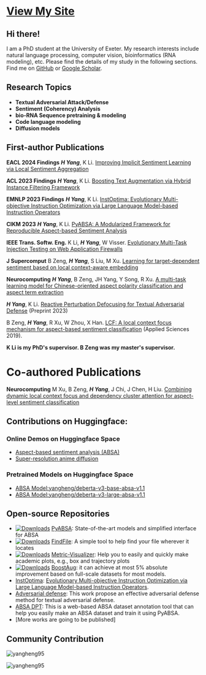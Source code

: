 # [View My Site](https://yangheng95.github.io)

## Hi there!

I am a PhD student at the University of Exeter. My research interests include natural language processing, computer vision, bioinformatics (RNA modeling), etc. Please find the details of my study in the following sections.
Find me on [GitHub](https://github.com/yangheng95) or [Google Scholar](https://scholar.google.com/citations?hl=en&user=NPq5a_0AAAAJ&view_op=list_works&sortby=pubdate).

## Research Topics

- **Textual Adversarial Attack/Defense**
- **Sentiment (Coherency) Analysis**
- **bio-RNA Sequence pretraining & modeling**
- **Code language modeling**
- **Diffusion models**

## First-author Publications
**EACL 2024 Findings** **_H Yang_**, K Li. [Improving Implicit Sentiment Learning via Local Sentiment Aggregation](https://arxiv.org/abs/2110.08604)

**ACL 2023 Findings** **_H Yang_**, K Li. [Boosting Text Augmentation via Hybrid Instance Filtering Framework](https://aclanthology.org/2023.findings-acl.105.pdf)

**EMNLP 2023 Findings** **_H Yang_**, K Li. [InstOptima: Evolutionary Multi-objective Instruction Optimization via Large Language Model-based Instruction Operators](https://openreview.net/forum?id=8oy8hUeem9) 

**CIKM 2023** **_H Yang_**, K Li. [PyABSA: A Modularized Framework for Reproducible Aspect-based Sentiment Analysis](https://dl.acm.org/doi/10.1145/3583780.3614752) 

**IEEE Trans. Softw. Eng.** K Li, **_H Yang_**, W Visser. [Evolutionary Multi-Task Injection Testing on Web Application Firewalls](https://arxiv.org/abs/2206.05743)

**J Supercomput** B Zeng, **_H Yang_**, S Liu, M Xu. [Learning for target-dependent sentiment based on local context-aware embedding](https://link.springer.com/article/10.1007/s11227-021-04047-1) 

**Neurocomputing** **_H Yang_**, B Zeng, JH Yang, Y Song, R Xu. [A multi-task learning model for Chinese-oriented aspect polarity classification and aspect term extraction](https://www.sciencedirect.com/science/article/abs/pii/S0925231220312534) 

**_H Yang_**, K Li. [Reactive Perturbation Defocusing for Textual Adversarial Defense](https://openreview.net/forum?id=h2jvdYswot) (Preprint 2023)



B Zeng, **_H Yang_**, R Xu, W Zhou, X Han. [LCF: A local context focus mechanism for aspect-based sentiment classification](https://www.semanticscholar.org/paper/LCF%3A-A-Local-Context-Focus-Mechanism-for-Sentiment-Zeng-Yang/67d5ab20d15518dc876b0732a768a88262635425) (Applied Sciences 2019).

**K Li is my PhD's supervisor. B Zeng was my master's supervisor.**

# Co-authored Publications

**Neurocomputing** M Xu, B Zeng, **_H Yang_**, J Chi, J Chen, H Liu. [Combining dynamic local context focus and dependency cluster attention for aspect-level sentiment classification](https://www.sciencedirect.com/science/article/abs/pii/S0925231221019391)

## Contributions on Huggingface:
### Online Demos on Huggingface Space
 - [Aspect-based sentiment analysis (ABSA)](https://huggingface.co/spaces/yangheng/PyABSA)
 - [Super-resolution anime diffusion](https://huggingface.co/spaces/yangheng/Super-Resolution-Anime-Diffusion)

### Pretrained Models on Huggingface Space
 - [ABSA Model:yangheng/deberta-v3-base-absa-v1.1](https://huggingface.co/yangheng/deberta-v3-base-absa-v1.1)
 - [ABSA Model:yangheng/deberta-v3-large-absa-v1.1](https://huggingface.co/yangheng/deberta-v3-large-absa-v1.1) 

## Open-source Repositories
- [![Downloads](https://pepy.tech/badge/pyabsa)](https://pepy.tech/project/pyabsa) [PyABSA](https://github.com/yangheng95/PyABSA): State-of-the-art models and simplified interface for ABSA  
- [![Downloads](https://pepy.tech/badge/findfile)](https://pepy.tech/project/findfile) [FindFile](https://github.com/yangheng95/findfile): A simple tool to help find your file wherever it locates 
- [![Downloads](https://pepy.tech/badge/metric-visualizer)](https://pepy.tech/project/metric-visualizer) [Metric-Visualizer](https://github.com/yangheng95/metric_visualizer): Help you to easily and quickly make academic plots, e.g., box and trajectory plots 
- [![Downloads](https://pepy.tech/badge/boostaug)](https://pepy.tech/project/boostaug) [BoostAug](https://github.com/yangheng95/BoostAug): it can achieve at most 5% absolute improvement based on full-scale datasets for most models.
- [InstOptima](https://github.com/yangheng95/InstOptima): [Evolutionary Multi-objective Instruction Optimization via Large Language Model-based Instruction Operators](https://arxiv.org/abs/2310.17630).
- [Adversarial defense](https://github.com/yangheng95/TAD): This work propose an effective adversarial defense method for textual adversarial defense.
- [ABSA DPT](https://github.com/yangheng95/ABSADatasets/tree/v1.2/DPT): This is a web-based ABSA dataset annotation tool that can help you easily make an ABSA dataset and train it using PyABSA.
- [More works are going to be published]


## Community Contribution
<p align="left"><img src="https://github-readme-stats.vercel.app/api?username=yangheng95&show_icons=true" alt="yangheng95" />

<p align="left"> <img src="https://komarev.com/ghpvc/?username=yangheng95" alt="yangheng95" /> </p>
